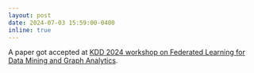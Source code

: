 ```yaml
---
layout: post
date: 2024-07-03 15:59:00-0400
inline: true
---
```


A paper got accepted at [KDD 2024 workshop on Federated Learning for Data Mining and Graph Analytics](https://fedkdd.github.io/).